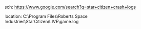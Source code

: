 sch: https://www.google.com/search?q=star+citizen+crash+logs

location: C:\Program Files\Roberts Space Industries\StarCitizen\LIVE\game.log
